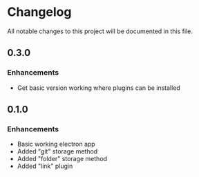 # Changelog
All notable changes to this project will be documented in this file.

## 0.3.0

### Enhancements
- Get basic version working where plugins can be installed

## 0.1.0

### Enhancements
- Basic working electron app
- Added "git" storage method
- Added "folder" storage method
- Added "link" plugin
